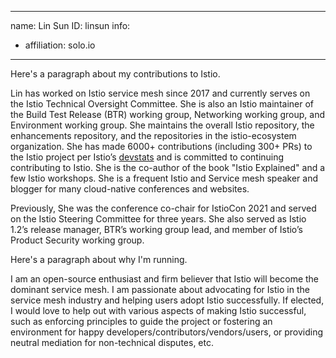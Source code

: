 -------------------------------------------------------------
name: Lin Sun
ID: linsun
info:
  - affiliation: solo.io
-------------------------------------------------------------

Here's a paragraph about my contributions to Istio.

Lin has worked on Istio service mesh since 2017 and currently serves on the Istio Technical Oversight Committee. She is also an Istio maintainer of the Build Test Release (BTR) working group, Networking working group, and Environment working group. She maintains the overall Istio repository, the enhancements repository, and the repositories in the istio-ecosystem organization. She has made 6000+ contributions (including 300+ PRs) to the Istio project per Istio’s [devstats](https://istio.teststats.cncf.io/d/66/developer-activity-counts-by-companies) and is committed to continuing contributing to Istio. She is the co-author of the book "Istio Explained" and a few Istio workshops. She is a frequent Istio and Service mesh speaker and blogger for many cloud-native conferences and websites.

Previously, She was the conference co-chair for IstioCon 2021 and served on the Istio Steering Committee for three years. She also served as Istio 1.2’s release manager, BTR’s working group lead, and member of Istio’s Product Security working group. 

Here's a paragraph about why I'm running.

I am an open-source enthusiast and firm believer that Istio will become the dominant service mesh. I am passionate about advocating for Istio in the service mesh industry and helping users adopt Istio successfully. If elected, I would love to help out with various aspects of making Istio successful, such as enforcing principles to guide the project or fostering an environment for happy developers/contributors/vendors/users, or providing neutral mediation for non-technical disputes, etc.

